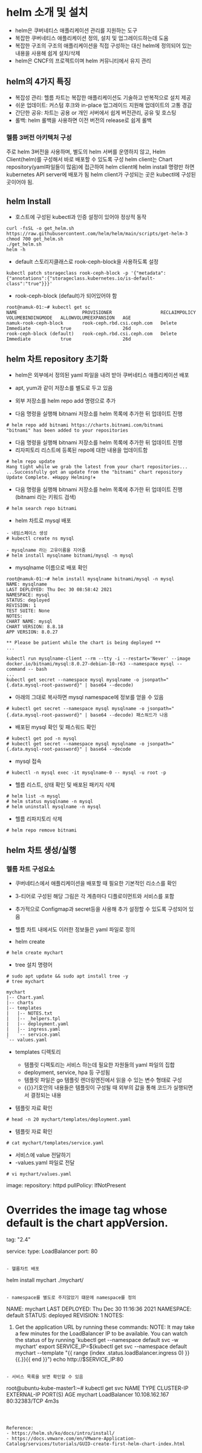 # helm 소개 및 설치
- helm은 쿠버네티스 애플리케이션 관리를 지원하는 도구
- 복잡한 쿠버네티스 애플리케이션 정의, 설치 및 업그레이드하는데 도움
- 복잡한 구조의 구조의 애플리케이션을 직접 구성하는 대신 helm에 정의되어 있는 내용을 사용해 쉽게 설치/삭제
- helm은 CNCF의 프로젝트이며 helm 커뮤니티에서 유지 관리


## helm의 4가지 특징
- 복잡성 관리: 헬름 차트는 복잡한 애플리케이션도 기술하고 반복적으로 설치 제공
- 쉬운 업데이트: 커스텀 후크와 in-place 업그레이드 지원해 업데이트의 고통 경감
- 간단한 공유: 차트는 공용 or 개인 서버에서 쉽게 버전관리, 공유 및 호스팅
- 롤백: helm 롤백을 사용하면 이전 버전의 release로 쉽게 롤백

### 헬름 3버전 아키텍처 구성
주로 helm 3버전을 사용하며, 별도의 helm 서버를 운영하지 않고, Helm Client(helm)를 구성해서 바로 배포할 수 있도록 구성
helm client는 Chart repository(yaml파일들이 많음)에 접근하여 helm client에 helm install 명령만 하면 kubernetes API server에 배포가 됨
helm client가 구성되는 곳은 kubectl에 구성된 곳이어야 됨.

## helm Install
- 호스트에 구성된 kubectl과 인증 설정이 있어야 정상적 동작

```
curl -fsSL -o get_helm.sh https://raw.githubusercontent.com/helm/helm/main/scripts/get-helm-3
chmod 700 get_helm.sh
./get_helm.sh
helm -h
```

- default 스토리지클래스로 rook-ceph-block을 사용하도록 설정
```
kubectl patch storageclass rook-ceph-block -p '{"metadata": {"annotations":{"storageclass.kubernetes.io/is-default-class":"true"}}}'
```

- rook-ceph-block (default)가 되어있어야 함
```
root@namuk-01:~# kubectl get sc
NAME                        PROVISIONER                  RECLAIMPOLICY   VOLUMEBINDINGMODE   ALLOWVOLUMEEXPANSION   AGE
namuk-rook-ceph-block       rook-ceph.rbd.csi.ceph.com   Delete          Immediate           true                   26d
rook-ceph-block (default)   rook-ceph.rbd.csi.ceph.com   Delete          Immediate           true                   26d
```

## helm 차트 repository 초기화
- helm은 외부에서 정의된 yaml 파일을 내려 받아 쿠버네티스 애플리케이션 배포
- apt, yum과 같이 저장소를 별도로 두고 있음
- 외부 저장소를 helm repo add 명령으로 추가

- 다음 명령을 실행해 bitnami 저장소를 helm 목록에 추가한 뒤 업데이트 진행
```
# helm repo add bitnami https://charts.bitnami.com/bitnami
"bitnami" has been added to your repositories
```

- 다음 명령을 실행해 bitnami 저장소를 helm 목록에 추가한 뒤 업데이트 진행
- 리자피토리 리스트에 등록된 repo에 대한 내용을 업데이트함
```
# helm repo update
Hang tight while we grab the latest from your chart repositories...
...Successfully got an update from the "bitnami" chart repository
Update Complete. ⎈Happy Helming!⎈
```

- 다음 명령을 실행해 bitnami 저장소를 helm 목록에 추가한 뒤 업데이트 진행(bitnami 라는 키워드 검색)
```
# helm search repo bitnami 
```

- helm 차트로 mysql 배포
```
- 네임스페이스 생성
# kubectl create ns mysql  

- mysqlname 라는 고유이름을 지어줌
# helm install mysqlname bitnami/mysql -n mysql
```

- mysqlname 이름으로 배포 확인
```
root@namuk-01:~# helm install mysqlname bitnami/mysql -n mysql
NAME: mysqlname
LAST DEPLOYED: Thu Dec 30 08:58:42 2021
NAMESPACE: mysql
STATUS: deployed
REVISION: 1
TEST SUITE: None
NOTES:
CHART NAME: mysql
CHART VERSION: 8.8.18
APP VERSION: 8.0.27

** Please be patient while the chart is being deployed **
...

kubectl run mysqlname-client --rm --tty -i --restart='Never' --image  docker.io/bitnami/mysql:8.0.27-debian-10-r63 --namespace mysql --command -- bash
...
kubectl get secret --namespace mysql mysqlname -o jsonpath="{.data.mysql-root-password}" | base64 --decode)
```

- 아래의 그대로 복사하면 mysql namespace에 정보를 얻을 수 있음 
```
# kubectl get secret --namespace mysql mysqlname -o jsonpath="{.data.mysql-root-password}" | base64 --decode) 패스워드가 나옴

```

- 배포된 mysql 확인 및 패스워드 확인
```
# kubectl get pod -n mysql
# kubectl get secret --namespace mysql mysqlname -o jsonpath="{.data.mysql-root-password}" | base64 --decode
```

- mysql 접속
```
# kubectl -n mysql exec -it mysqlname-0 -- mysql -u root -p
```

- 헬름 리스트, 상태 확인 및 배포된 패키지 삭제
```
# helm list -n mysql
# helm status mysqlname -n mysql
# helm uninstall mysqlname -n mysql
```

- 헬름 리파지토리 삭제
```
# helm repo remove bitnami
```

## helm 차트 생성/실행

### 헬름 차트 구성요소
- 쿠버네티스에서 애플리케이션을 배포할 때 필요한 기본적인 리소스를 확인
- 3-티어로 구성된 해당 그림은 각 계층마다 디플로이먼트와 서비스를 포함
- 추가적으로 Configmap과 secret등을 사용해 추가 설정할 수 있도록 구성되어 있음
- 헬름 차트 내에서도 이러한 정보들은 yaml 파일로 정의

- helm create
```
# helm create mychart
```

- tree 설치 명령어
```
# sudo apt update && sudo apt install tree -y
# tree mychart
```
```
mychart
|-- Chart.yaml
|-- charts
|-- templates
|   |-- NOTES.txt
|   |-- _helpers.tpl
|   |-- deployment.yaml
|   |-- ingress.yaml
|   `-- service.yaml
`-- values.yaml
```


- templates 디렉토리
   - 템플릿 디렉토리는 서비스 하는데 필요한 자원들의 yaml 파일의 집합
   - deployment, service, hpa 등 구성됨
   - 템플릿 파일은 go 템플릿 렌더링엔진에서 읽을 수 있는 변수 형태로 구성
   - {{}}기호안의 내용들은 템플릿이 구성될 때 외부의 값을 통해 코드가 실행되면서 결정되는 내용

- 템플릿 자료 확인
```
# head -n 20 mychart/templates/deployment.yaml
```

- 템플릿 자료 확인
```
# cat mychart/templates/service.yaml
```

- 서비스에 value 전달하기 
- -values.yaml 파일로 전달
```
# vi mychart/values.yaml
```
image:
  repository: httpd
  pullPolicy: IfNotPresent
  # Overrides the image tag whose default is the chart appVersion.
  tag: "2.4"

service:
  type: LoadBalancer
  port: 80

```

- 헬름차트 배포

```
helm install mychart ./mychart/
```

- namespace를 별도로 주지않았기 떄문에 namespace를 정의
```
NAME: mychart
LAST DEPLOYED: Thu Dec 30 11:16:36 2021
NAMESPACE: default
STATUS: deployed
REVISION: 1
NOTES:
1. Get the application URL by running these commands:
     NOTE: It may take a few minutes for the LoadBalancer IP to be available.
           You can watch the status of by running 'kubectl get --namespace default svc -w mychart'
  export SERVICE_IP=$(kubectl get svc --namespace default mychart --template "{{ range (index .status.loadBalancer.ingress 0) }}{{.}}{{ end }}")
  echo http://$SERVICE_IP:80
```

- 서비스 목록을 보면 확인할 수 있음
```
root@ubuntu-kube-master1:~# kubectl get svc
NAME                         TYPE           CLUSTER-IP       EXTERNAL-IP   PORT(S)          AGE
mychart                      LoadBalancer   10.108.162.167   <pending>     80:32383/TCP     4m3s
```



Reference:
- https://helm.sh/ko/docs/intro/install/
- https://docs.vmware.com/en/VMware-Application-Catalog/services/tutorials/GUID-create-first-helm-chart-index.html
